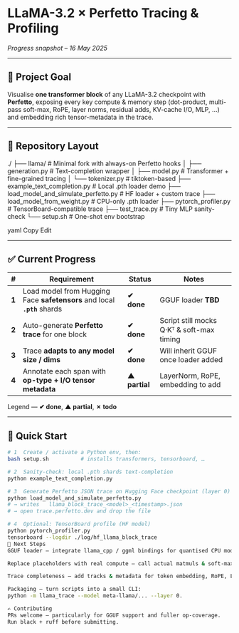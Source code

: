 # LLaMA-3.2 × Perfetto Tracing & Profiling  
*Progress snapshot – 16 May 2025*

---

## 🎯 Project Goal  
Visualise **one transformer block** of any LLaMA-3.2 checkpoint with **Perfetto**, exposing every key compute & memory step (dot-product, multi-pass soft-max, RoPE, layer norms, residual adds, KV-cache I/O, MLP, …) and embedding rich tensor-metadata in the trace.

---

## 📁 Repository Layout

./
├── llama/ # Minimal fork with always-on Perfetto hooks
│ ├── generation.py # Text-completion wrapper
│ ├── model.py # Transformer + fine-grained tracing
│ └── tokenizer.py # tiktoken-based
├── example_text_completion.py # Local .pth loader demo
├── load_model_and_simulate_perfetto.py # HF loader + custom trace
├── load_model_from_weight.py # CPU-only .pth loader
├── pytorch_profiler.py # TensorBoard-compatible trace
├── test_trace.py # Tiny MLP sanity-check
└── setup.sh # One-shot env bootstrap

yaml
Copy
Edit

---

## ✅ Current Progress

| # | Requirement | Status | Notes |
|---|-------------|--------|-------|
| **1** | Load model from Hugging Face **safetensors** and local **`.pth`** shards | **✔ done** | GGUF loader **TBD** |
| **2** | Auto-generate **Perfetto trace** for one block | **✔ done** | Script still mocks Q·Kᵀ & soft-max timing |
| **3** | Trace **adapts to any model size / dims** | **✔ done** | Will inherit GGUF once loader added |
| **4** | Annotate each span with **op-type + I/O tensor metadata** | **▲ partial** | LayerNorm, RoPE, embedding to add |

Legend — **✔ done**, **▲ partial**, **✗ todo**

---

## 🔧 Quick Start

```bash
# 1  Create / activate a Python env, then:
bash setup.sh          # installs transformers, tensorboard, …

# 2  Sanity-check: local .pth shards text-completion
python example_text_completion.py

# 3  Generate Perfetto JSON trace on Hugging Face checkpoint (layer 0)
python load_model_and_simulate_perfetto.py
# → writes   llama_block_trace_<model>_<timestamp>.json
# → open trace.perfetto.dev and drop the file

# 4  Optional: TensorBoard profile (HF model)
python pytorch_profiler.py
tensorboard --logdir ./log/hf_llama_block_trace
🚧 Next Steps
GGUF loader – integrate llama_cpp / ggml bindings for quantised CPU models.

Replace placeholders with real compute – call actual matmuls & soft-max to capture true durations.

Trace completeness – add tracks & metadata for token embedding, RoPE, LayerNorm, residual adds.

Packaging – turn scripts into a small CLI:
python -m llama_trace --model meta-llama/... --layer 0.

✍️ Contributing
PRs welcome — particularly for GGUF support and fuller op-coverage.
Run black + ruff before submitting.